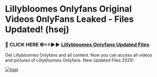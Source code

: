 # Lillybloomes Onlyfans Original Videos 0nlyFans Leaked - Files Updated! (hsej)

<h3>🔴 CLICK HERE 🌐==►► <a href="https://tinyurl.com/ehrbuxhb" rel="nofollow">Lillybloomes Onlyfans Updated Files</a></h3>

Get Lillybloomes Onlyfans and all content. Now you can access all videos and pictures of Lillybloomes Onlyfans. New Updated Files 2025!

[![hsej](https://i.imgur.com/lVYEuWS.gif)](https://tinyurl.com/ehrbuxhb)
